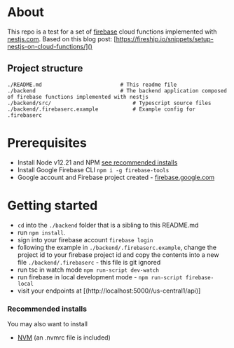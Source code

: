 # About
This repo is a  test for a set of [firebase](https://firebase.google.com/) cloud functions implemented with [nestjs.com](https://nestjs.com/). 
Based on this blog post: [https://fireship.io/snippets/setup-nestjs-on-cloud-functions/]()

## Project structure
    ./README.md                         # This readme file
    ./backend                           # The backend application composed of firebase functions implemented with nestjs
    ./backend/src/                          # Typescript source files
    ./backend/.firebaserc.example           # Example config for .firebaserc

# Prerequisites
- Install Node v12.21 and NPM [see recommended installs](#Recommended_installs)
- Install Google Firebase CLI `npm i -g firebase-tools`
- Google account and Firebase project created - [firebase.google.com](https://firebase.google.com/)

# Getting started
- `cd` into the `./backend` folder that is a sibling to this README.md
- run `npm install`.
- sign into your firebase account `firebase login`
- following the example in `./backend/.firebaserc.example`, change the project id to your firebase project id and copy the contents into a new file `./backend/.firebaserc` - this file is git ignored
- run tsc in watch mode `npm run-script dev-watch`
- run firebase in local development mode - `npm run-script firebase-local`
- visit your endpoints at [(http://localhost:5000/<your project id>/us-central1/api)]

### Recommended installs
You may also want to install
- [NVM](https://github.com/nvm-sh/nvm) (an .nvmrc file is included)
